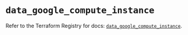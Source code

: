 # `data_google_compute_instance`

Refer to the Terraform Registry for docs: [`data_google_compute_instance`](https://registry.terraform.io/providers/hashicorp/google/5.39.0/docs/data-sources/compute_instance).
